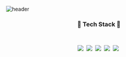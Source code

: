 ![header](https://capsule-render.vercel.app/api?type=waving&color=A3DCBE&height=300&section=header&text=Kim%20Suehyun&fontSize=60)

<h3 align="center">📌 Tech Stack 📌</h3>

<br>

<p align="center">
  <img src="https://img.shields.io/badge/Javascript-f0db4f?style=flat-square&logo=javascript&logoColor=white"/></a>&nbsp 
  <img src="https://img.shields.io/badge/React-1f232a?style=flat-square&logo=React&logoColor=61dafb"/></a>&nbsp 
  <img src="https://img.shields.io/badge/css-1572B6?style=flat-square&logo=css3&logoColor=white"/></a>&nbsp 
  <img src="https://img.shields.io/badge/Python-4b8bbe?style=flat-square&logo=Python&logoColor=ffd43b"/></a>&nbsp 
  <img src="https://img.shields.io/badge/Django-092E20?style=flat-square&logo=Django&logoColor=white"/></a>&nbsp 
</p>

<br>

<!-- <div align="center">
  
  [![Top Langs](https://github-readme-stats.vercel.app/api/top-langs/?username=SuehyunKim&layout=compact)](https://github.com/anuraghazra/github-readme-stats)
  
</div> -->
